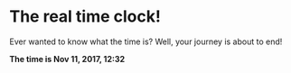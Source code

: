 # The real time clock!

Ever wanted to know what the time is? Well, your journey is about to end!

**The time is Nov 11, 2017, 12:32**